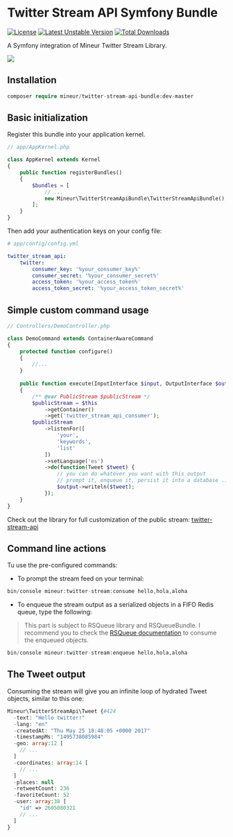 # Twitter Stream API Symfony Bundle
[![License](https://img.shields.io/badge/license-MIT-brightgreen.svg)]()
[![Latest Unstable Version](https://poser.pugx.org/mineur/twitter-stream-api-bundle/v/unstable)](https://packagist.org/packages/mineur/twitter-stream-api-bundle)
[![Total Downloads](https://poser.pugx.org/mineur/twitter-stream-api-bundle/downloads)](https://packagist.org/packages/mineur/twitter-stream-api-bundle)

A Symfony integration of Mineur Twitter Stream Library.

![](https://thumbs.gfycat.com/IcyImpossibleChrysomelid-size_restricted.gif)

## Installation
```php
composer require mineur/twitter-stream-api-bundle:dev-master
```

## Basic initialization
Register this bundle into your application kernel.

```php
// app/AppKernel.php

class AppKernel extends Kernel
{
    public function registerBundles()
    {
        $bundles = [
            // ...
            new Mineur\TwitterStreamApiBundle\TwitterStreamApiBundle(),
        ];
    }
}
```

Then add your authentication keys on your config file:
```yaml
# app/config/config.yml

twitter_stream_api:
    twitter:
        consumer_key: '%your_consumer_key%'
        consumer_secret: '%your_consumer_secret%'
        access_token: '%your_access_token%'
        access_token_secret: '%your_access_token_secret%'
```

## Simple custom command usage
```php
// Controllers/DemoController.php

class DemoCommand extends ContainerAwareCommand
{
    protected function configure()
    {
        //...
    }
    
    public function execute(InputInterface $input, OutputInterface $output)
    {
        /** @var PublicStream $publicStream */
        $publicStream = $this
            ->getContainer()
            ->get('twitter_stream_api_consumer');
        $publicStream
            ->listenFor([
                'your', 
                'keywords', 
                'list'
            ])
            ->setLanguage('es')
            ->do(function(Tweet $tweet) {
                // you can do whatever you want with this output
                // prompt it, enqueue it, persist it into a database ...
                $output->writeln($tweet);
            });
    }
}
```
Check out the library for full customization of the public stream: 
[twitter-stream-api](https://github.com/mineur/twitter-stream-api) 

## Command line actions
Tu use the pre-configured commands:
* To prompt the stream feed on your terminal:
```php
bin/console mineur:twitter-stream:consume hello,hola,aloha
```
* To enqueue the stream output as a serialized objects in a FIFO Redis queue, 
type the following:
> This part is subject to RSQueue library and RSQueueBundle. I recommend you to 
> check the [RSQueue documentation](https://github.com/rsqueue/RSQueueBundle) 
> to consume the enqueued objects. 
```php
bin/console mineur:twitter-stream:enqueue hello,hola,aloha
```

## The Tweet output
Consuming the stream will give you an infinite loop of hydrated Tweet objects, 
similar to this one:
```php
Mineur\TwitterStreamApi\Tweet {#424
  -text: "Hello twitter!"
  -lang: "en"
  -createdAt: "Thu May 25 18:48:05 +0000 2017"
  -timestampMs: "1495738085984"
  -geo: array:12 [
    // ...
  ]
  -coordinates: array:14 [
    // ...
  ]
  -places: null
  -retweetCount: 236
  -favoriteCount: 52
  -user: array:38 [
    "id" => 2605080321
    // ...
  ]
}
```
